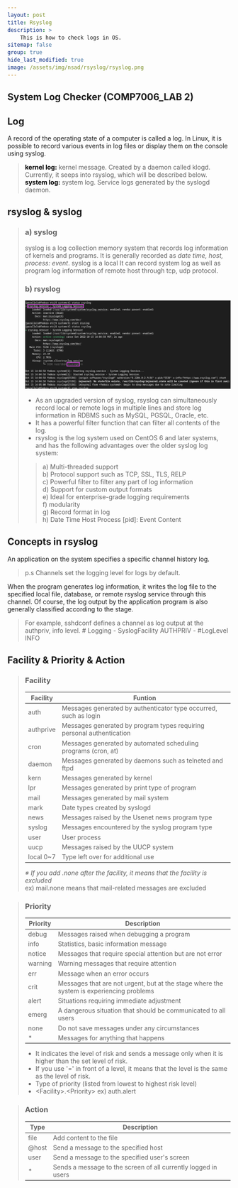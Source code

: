```yaml
---
layout: post
title: Rsyslog
description: >
    This is how to check logs in OS.
sitemap: false
group: true
hide_last_modified: true
image: /assets/img/nsad/rsyslog/rsyslog.png
---
```


## System Log Checker (COMP7006_LAB 2)


## Log
A record of the operating state of a computer is called a log. In Linux, it is possible to record various events in log files or display them on the console using syslog.
> **<span style="color:black">kernel log:</span>** kernel message. Created by a daemon called klogd. Currently, it seeps into rsyslog, which will be described below. <br/>
> **<span style="color:black">system log:</span>** system log. Service logs generated by the syslogd daemon.<br/>


## rsyslog & syslog
> ### a) syslog
> syslog is a log collection memory system that records log information of kernels and programs. It is generally recorded as *date time, host, process: event*. syslog is a local It can record system log as well as program log information of remote host through tcp, udp protocol.
> ### b) rsyslog
> ![Status](/assets/img/nsad/rsyslog/rsyslog_status.png "Status")
> - As an upgraded version of syslog, rsyslog can simultaneously record local or remote logs in multiple lines and store log information in RDBMS such as MySQL, PGSQL, Oracle, etc. 
> - It has a powerful filter function that can filter all contents of the log.
> - rsyslog is the log system used on CentOS 6 and later systems, and has the following advantages over the older syslog log system:
>>   a) Multi-threaded support<br/>
>>   b) Protocol support such as TCP, SSL, TLS, RELP<br/>
>>   c) Powerful filter to filter any part of log information<br/>
>>   d) Support for custom output formats<br/>
>>   e) Ideal for enterprise-grade logging requirements<br/>
>>   f) modularity<br/>
>>   g) Record format in log<br/>
>>   h) Date Time Host Process [pid]: Event Content<br/>


## Concepts in rsyslog
An application on the system specifies a specific channel history log.
> p.s Channels set the logging level for logs by default. <br/>

When the program generates log information, it writes the log file to the specified local file, database, or remote rsyslog service through this channel.
Of course, the log output by the application program is also generally classified according to the stage. 
> For example, sshdconf defines a channel as log output at the authpriv, info level. # Logging - SyslogFacility AUTHPRIV - #LogLevel INFO


## Facility & Priority & Action
> ### Facility
> | Facility |              Funtion              |
> |----------|-----------------------------------|
> |   auth   | Messages generated by authenticator type occurred, such as login |
> | authprive| Messages generated by program types requiring personal authentication |
> |   cron   | Messages generated by automated scheduling programs (cron, at) |
> |  daemon  | Messages generated by daemons such as telneted and ftpd |
> |   kern   | Messages generated by kernel |
> |    lpr   | Messages generated by print type of program |
> |   mail   | Messages generated by mail system |
> |   mark   | Date types created by syslogd | 
> |   news   | Messages raised by the Usenet news program type | 
> |  syslog  | Messages encountered by the syslog program type |
> |   user   | User process |
> |   uucp   | Messages raised by the UUCP system |
> |local 0~7 | Type left over for additional use |
> 
> *※ If you add .none after the facility, it means that the facility is excluded <br/>*
> ex) mail.none means that mail-related messages are excluded <br/>

> ### Priority
> | Priority | Description                                 |
> |----------|---------------------------------------------|
> |  debug   | Messages raised when debugging a program    |
> |   info   | Statistics, basic information message       |
> |  notice  | Messages that require special attention but are not error | 
> |  warning | Warning messages that require attention     |
> |    err   | Message when an error occurs                |
> |   crit   | Messages that are not urgent, but at the stage where the system is experiencing problems |
> |   alert  | Situations requiring immediate adjustment   |
> |   emerg  | A dangerous situation that should be communicated to all users |
> |   none   | Do not save messages under any circumstances|
> |     *    | Messages for anything that happens          |
> 
> - It indicates the level of risk and sends a message only when it is higher than the set level of risk.<br/>
> - If you use '=' in front of a level, it means that the level is the same as the level of risk.<br/>
> - Type of priority (listed from lowest to highest risk level)<br/>
> - \<Facility>.\<Priority>   ex) auth.alert

> ### Action
> | Type     | Description                                 |
> |----------|---------------------------------------------|
> |   file   | Add content to the file                     |
> |   @host  | Send a message to the specified host        |
> |   user   | Send a message to the specified user's screen |
> |    *     | Sends a message to the screen of all currently logged in users |
> 


